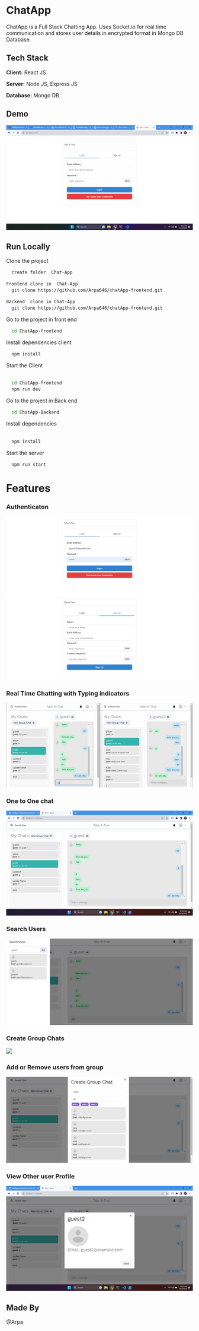 
# ChatApp

ChatApp is a Full Stack Chatting App.
Uses Socket.io for real time communication and stores user details in encrypted format in Mongo DB Database.
## Tech Stack

**Client:** React JS

**Server:** Node JS, Express JS

**Database:** Mongo DB
  
## Demo

<!-- https://talk-a-tive.herokuapp.com/ -->

![](https://github.com/Arpa646/chatApp-frontend/blob/main/screenshort/login.png)
## Run Locally

Clone the project

```bash
  create folder  Chat-App
```
```bash
Frontend clone in  Chat-App
  git clone https://github.com/Arpa646/chatApp-frontend.git  
```
```bash
Backend  clone in Chat-App
  git clone https://github.com/Arpa646/chatApp-frontend.git  
```

Go to the project in front end

```bash
  cd ChatApp-frontend
```

Install dependencies client

```bash
  npm install
```
Start the Client

```bash
 
  cd ChatApp-frontend
  npm run dev
```



Go to the project in Back end
```bash
  cd ChatApp-Backend
```

Install dependencies
```bash

  npm install
```

Start the server

```bash
  npm run start
```



  
# Features

### Authenticaton
![](https://github.com/Arpa646/chatApp-frontend/blob/main/screenshort/login2.png)
![](https://github.com/Arpa646/chatApp-frontend/blob/main/screenshort/signup.png)
### Real Time Chatting with Typing indicators
![](https://github.com/Arpa646/chatApp-frontend/blob/main/screenshort/realtimeChat.png)
### One to One chat
![](https://github.com/Arpa646/chatApp-frontend/blob/main/screenshort/onotoone.png)
### Search Users
![](https://github.com/Arpa646/chatApp-frontend/blob/main/screenshort/search.png)
### Create Group Chats
![](https://github.com/piyush-eon/mern-chat-app/blob/master/screenshots/new%20grp.PNG)

### Add or Remove users from group
![](https://github.com/Arpa646/chatApp-frontend/blob/main/screenshort/group.png)
### View Other user Profile
![](https://github.com/Arpa646/chatApp-frontend/blob/main/screenshort/guestprofile.png)
## Made By
@Arpa


  
